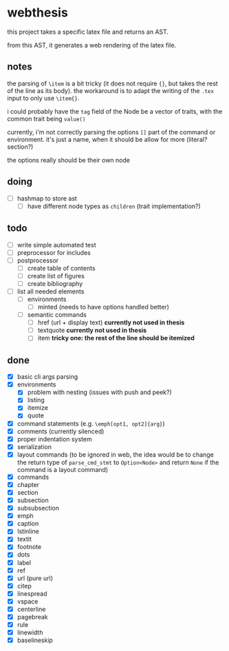# webthesis

this project takes a specific latex file and returns an AST.

from this AST, it generates a web rendering of the latex file.

## notes

the parsing of `\item` is a bit tricky (it does not require `{}`, but takes the rest of the line as its body). the workaround is to adapt the writing of the `.tex` input to only use `\item{}`.

i could probably have the `tag` field of the Node be a vector of traits, with the common trait being `value()`

currently, i'm not correctly parsing the options `[]` part of the command or environment. it's just a name, when it should be allow for more (literal? section?)

the options really should be their own node

## doing

- [ ] hashmap to store ast
    - [ ] have different node types as `children` (trait implementation?)

## todo

- [ ] write simple automated test
- [ ] preprocessor for includes
- [ ] postprocessor
  - [ ] create table of contents
  - [ ] create list of figures
  - [ ] create bibliography
- [ ] list all needed elements
  - [ ] environments
    - [ ] minted (needs to have options handled better)
  - [ ] semantic commands
    - [ ] href (url + display text) __currently not used in thesis__
    - [ ] textquote __currently not used in thesis__
    - [ ] item __tricky one: the rest of the line should be itemized__

## done

- [x] basic cli args parsing
- [x] environments
    - [x] problem with nesting (issues with push and peek?)
    - [x] listing
    - [x] itemize
    - [x] quote
- [x] command statements (e.g. `\emph[opt1, opt2]{arg}`)
- [x] comments (currently silenced)
- [x] proper indentation system
- [x] serialization
- [x]  layout commands (to be ignored in web, the idea would be to change the return type of `parse_cmd_stmt` to `Option<Node>` and return `None` if the command is a layout command)
- [x]  commands
  - [x] chapter
  - [x] section
  - [x] subsection
  - [x] subsubsection
  - [x] emph
  - [x] caption
  - [x] lstinline
  - [x] textit
  - [x] footnote
  - [x] dots
  - [x] label
  - [x] ref
  - [x] url (pure url)
  - [x] citep
  - [x] linespread
  - [x] vspace
  - [x] centerline
  - [x] pagebreak
  - [x] rule
  - [x] linewidth
  - [x] baselineskip